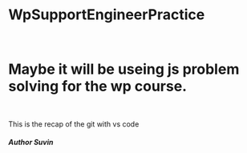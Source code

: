 # WpSupportEngineerPractice
<br> <h1>Maybe it will be useing js problem solving for the wp course.</h1>
<br> <p>This is the recap of the git with vs code</p>
<h5>Author Suvin</h5>